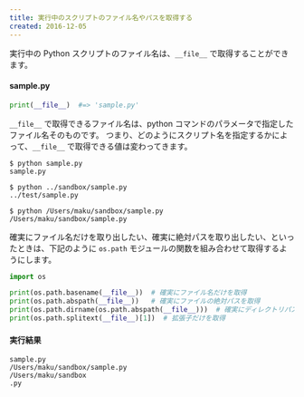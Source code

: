 ```yaml
---
title: 実行中のスクリプトのファイル名やパスを取得する
created: 2016-12-05
---
```


実行中の Python スクリプトのファイル名は、`__file__` で取得することができます。

#### sample.py
```python
print(__file__)  #=> 'sample.py'
```

`__file__` で取得できるファイル名は、python コマンドのパラメータで指定したファイル名そのものです。
つまり、どのようにスクリプト名を指定するかによって、`__file__` で取得できる値は変わってきます。

```
$ python sample.py
sample.py

$ python ../sandbox/sample.py
../test/sample.py

$ python /Users/maku/sandbox/sample.py
/Users/maku/sandbox/sample.py
```

確実にファイル名だけを取り出したい、確実に絶対パスを取り出したい、といったときは、下記のように `os.path` モジュールの関数を組み合わせて取得するようにします。

```python
import os

print(os.path.basename(__file__))  # 確実にファイル名だけを取得
print(os.path.abspath(__file__))   # 確実にファイルの絶対パスを取得
print(os.path.dirname(os.path.abspath(__file__)))  # 確実にディレクトリパスを取得
print(os.path.splitext(__file__)[1])  # 拡張子だけを取得
```

#### 実行結果

```
sample.py
/Users/maku/sandbox/sample.py
/Users/maku/sandbox
.py
```

